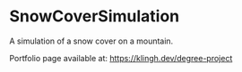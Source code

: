 # SnowCoverSimulation
A simulation of a snow cover on a mountain.

Portfolio page available at: https://klingh.dev/degree-project

